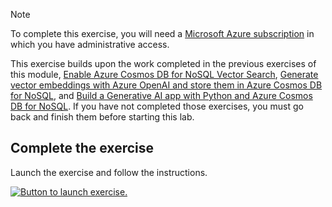 > [!NOTE]
> To complete this exercise, you will need a [Microsoft Azure subscription](https://azure.microsoft.com/free) in which you have administrative access.

This exercise builds upon the work completed in the previous exercises of this module, [Enable Azure Cosmos DB for NoSQL Vector Search](https://go.microsoft.com/fwlink/?linkid=2305208), [Generate vector embeddings with Azure OpenAI and store them in Azure Cosmos DB for NoSQL](https://go.microsoft.com/fwlink/?linkid=2304727), and [Build a Generative AI app with Python and Azure Cosmos DB for NoSQL](https://go.microsoft.com/fwlink/?linkid=2305017). If you have not completed those exercises, you must go back and finish them before starting this lab.

## Complete the exercise

Launch the exercise and follow the instructions.

[![Button to launch exercise.](../media/launch-exercise.png)](https://go.microsoft.com/fwlink/?linkid=2305018)
